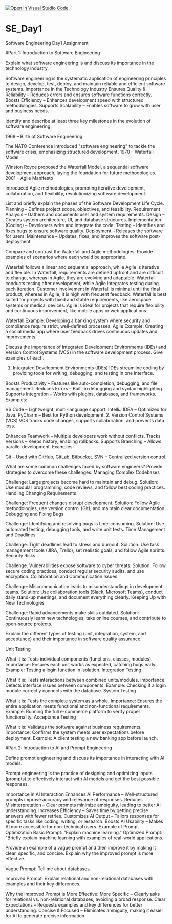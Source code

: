 [![Open in Visual Studio Code](https://classroom.github.com/assets/open-in-vscode-2e0aaae1b6195c2367325f4f02e2d04e9abb55f0b24a779b69b11b9e10269abc.svg)](https://classroom.github.com/online_ide?assignment_repo_id=18739864&assignment_repo_type=AssignmentRepo)
# SE_Day1
Software Engineering Day1 Assignment

#Part 1: Introduction to Software Engineering

Explain what software engineering is and discuss its importance in the technology industry.


Software engineering is the systematic application of engineering principles to design, develop, test, deploy, and maintain reliable and efficient software systems.
       Importance in the Technology Industry
Ensures Quality & Reliability – Reduces errors and ensures software functions correctly.
Boosts Efficiency – Enhances development speed with structured methodologies.
Supports Scalability – Enables software to grow with user and business needs.


Identify and describe at least three key milestones in the evolution of software engineering.


1968 – Birth of Software Engineering

The NATO Conference introduced "software engineering" to tackle the software crisis, emphasizing structured development.
1970 – Waterfall Model

Winston Royce proposed the Waterfall Model, a sequential software development approach, laying the foundation for future methodologies.
2001 – Agile Manifesto

Introduced Agile methodologies, promoting iterative development, collaboration, and flexibility, revolutionizing software development.

List and briefly explain the phases of the Software Development Life Cycle.
Planning – Defines project scope, objectives, and feasibility.
Requirement Analysis – Gathers and documents user and system requirements.
Design – Creates system architecture, UI, and database structures.
Implementation (Coding) – Developers write and integrate the code.
Testing – Identifies and fixes bugs to ensure software quality.
Deployment – Releases the software for users.
Maintenance – Updates, fixes, and improves the software post-deployment.

Compare and contrast the Waterfall and Agile methodologies. Provide examples of scenarios where each would be appropriate.


Waterfall follows a linear and sequential approach, while Agile is iterative and flexible.
In Waterfall, requirements are defined upfront and are difficult to change, whereas in Agile, they are evolving and adaptable.
Waterfall conducts testing after development, while Agile integrates testing during each iteration.
Customer involvement in Waterfall is minimal until the final product, whereas in Agile, it is high with frequent feedback.
Waterfall is best suited for projects with fixed and stable requirements, like aerospace systems or medical devices.
Agile is ideal for projects that require flexibility and continuous improvement, like mobile apps or web applications.

Waterfall Example: Developing a banking system where security and compliance require strict, well-defined processes.
Agile Example: Creating a social media app where user feedback drives continuous updates and improvements.


Discuss the importance of Integrated Development Environments (IDEs) and Version Control Systems (VCS) in the software development process. Give examples of each.


1. Integrated Development Environments (IDEs)
IDEs streamline coding by providing tools for writing, debugging, and testing in one interface.

Boosts Productivity – Features like auto-completion, debugging, and file management.
Reduces Errors – Built-in debugging and syntax highlighting.
Supports Integration – Works with plugins, databases, and frameworks.
Examples:

VS Code – Lightweight, multi-language support.
IntelliJ IDEA – Optimized for Java.
PyCharm – Best for Python development.
2. Version Control Systems (VCS)
VCS tracks code changes, supports collaboration, and prevents data loss.

Enhances Teamwork – Multiple developers work without conflicts.
Tracks Versions – Keeps history, enabling rollbacks.
Supports Branching – Allows parallel development.
Examples:

Git – Used with GitHub, GitLab, Bitbucket.
SVN – Centralized version control.


What are some common challenges faced by software engineers? Provide strategies to overcome these challenges.
Managing Complex Codebases


Challenge: Large projects become hard to maintain and debug.
Solution: Use modular programming, code reviews, and follow best coding practices.
Handling Changing Requirements

Challenge: Frequent changes disrupt development.
Solution: Follow Agile methodologies, use version control (Git), and maintain clear documentation.
Debugging and Fixing Bugs

Challenge: Identifying and resolving bugs is time-consuming.
Solution: Use automated testing, debugging tools, and write unit tests.
Time Management and Deadlines

Challenge: Tight deadlines lead to stress and burnout.
Solution: Use task management tools (JIRA, Trello), set realistic goals, and follow Agile sprints.
Security Risks

Challenge: Vulnerabilities expose software to cyber threats.
Solution: Follow secure coding practices, conduct regular security audits, and use encryption.
Collaboration and Communication Issues

Challenge: Miscommunication leads to misunderstandings in development teams.
Solution: Use collaboration tools (Slack, Microsoft Teams), conduct daily stand-up meetings, and document everything clearly.
Keeping Up with New Technologies

Challenge: Rapid advancements make skills outdated.
Solution: Continuously learn new technologies, take online courses, and contribute to open-source projects.

Explain the different types of testing (unit, integration, system, and acceptance) and their importance in software quality assurance.


Unit Testing

What it is: Tests individual components (functions, classes, modules).
Importance: Ensures each unit works as expected, catching bugs early.
Example: Testing a login function in isolation.
Integration Testing

What it is: Tests interactions between combined units/modules.
Importance: Detects interface issues between components.
Example: Checking if a login module correctly connects with the database.
System Testing

What it is: Tests the complete system as a whole.
Importance: Ensures the entire application meets functional and non-functional requirements.
Example: Running the full e-commerce platform to verify proper functionality.
Acceptance Testing

What it is: Validates the software against business requirements.
Importance: Confirms the system meets user expectations before deployment.
Example: A client testing a new banking app before launch.


#Part 2: Introduction to AI and Prompt Engineering


Define prompt engineering and discuss its importance in interacting with AI models.


Prompt engineering is the practice of designing and optimizing inputs (prompts) to effectively interact with AI models and get the best possible responses.

Importance in AI Interaction
Enhances AI Performance – Well-structured prompts improve accuracy and relevance of responses.
Reduces Misinterpretation – Clear prompts minimize ambiguity, leading to better AI understanding.
Increases Efficiency – Saves time by getting precise answers with fewer retries.
Customizes AI Output – Tailors responses for specific tasks like coding, writing, or research.
Boosts AI Usability – Makes AI more accessible for non-technical users.
Example of Prompt Optimization
Basic Prompt: "Explain machine learning."
Optimized Prompt: "Briefly explain machine learning with examples of real-world applications.


Provide an example of a vague prompt and then improve it by making it clear, specific, and concise. Explain why the improved prompt is more effective.



Vague Prompt:
Tell me about databases.

Improved Prompt:
Explain relational and non-relational databases with examples and their key differences.

Why the Improved Prompt is More Effective:
More Specific – Clearly asks for relational vs. non-relational databases, avoiding a broad response.
Clear Expectations – Requests examples and key differences for better understanding.
Concise & Focused – Eliminates ambiguity, making it easier for AI to generate precise information.
